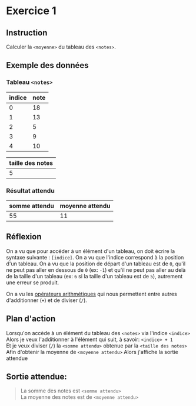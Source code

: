 # Exercice 1

## Instruction

Calculer la `<moyenne>` du tableau des `<notes>`.

## Exemple des données

### Tableau `<notes>`

| indice | note |
| ------ | ---- |
| 0      | 18   |
| 1      | 13   |
| 2      | 5    |
| 3      | 9    |
| 4      | 10   |

| taille des notes |
| ---------------- |
| 5                |

### Résultat attendu

| somme attendu | moyenne attendu |
| ------------- | --------------- |
| 55            | 11              |

## Réflexion

On a vu que pour accéder à un élément d'un tableau, on doit écrire la syntaxe
suivante : `[indice]`.
On a vu que l'indice correspond à la position d'un tableau.
On a vu que la position de départ d'un tableau est de `0`, qu'il ne peut pas
aller en dessous de `0` (ex: `-1`) et qu'il ne peut pas aller au delà de la
taille d'un tableau (ex: `6` si la taille d'un tableau est de `5`), autrement
une erreur se produit.

On a vu les [opérateurs arithmétiques](https://www.php.net/manual/fr/language.operators.arithmetic.php)
qui nous permettent entre autres d'additionner (`+`) et de diviser (`/`).

## Plan d'action

Lorsqu'on accède à un élément du tableau des `<notes>` via l'indice `<indice>`  
Alors je veux l'additionner à l'élément qui suit, à savoir: `<indice> + 1`  
Et je veux diviser (`/`) la `<somme attendu>` obtenue par la `<taille des notes>`  
Afin d'obtenir la moyenne de `<moyenne attendu>`
Alors j'affiche la sortie attendue

## Sortie attendue:

> La somme des notes est `<somme attendu>`  
> La moyenne des notes est de `<moyenne attendu>`
